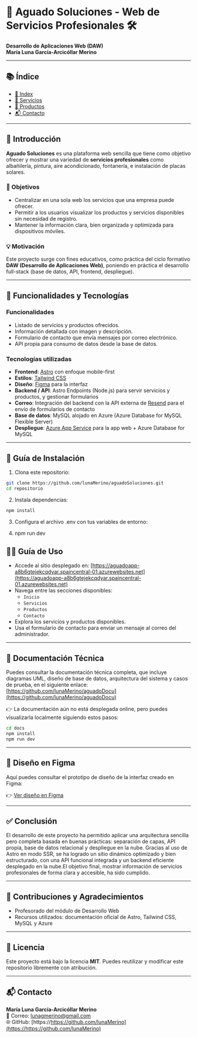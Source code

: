 # 🧱 Aguado Soluciones - Web de Servicios Profesionales 🛠️

**Desarrollo de Aplicaciones Web (DAW)**  
**María Luna García-Arcicóllar Merino**

---

## 📚 Índice

- [📌 Index](https://aguadoapp-a8b6gtejekcqdyar.spaincentral-01.azurewebsites.net)
- [🔧 Servicios](https://aguadoapp-a8b6gtejekcqdyar.spaincentral-01.azurewebsites.net/servicios)
- [🧺 Productos](https://aguadoapp-a8b6gtejekcqdyar.spaincentral-01.azurewebsites.net/productos)
- [📬 Contacto](https://aguadoapp-a8b6gtejekcqdyar.spaincentral-01.azurewebsites.net/contacto)

---

## 📌 Introducción

**Aguado Soluciones** es una plataforma web sencilla que tiene como objetivo ofrecer y mostrar una variedad de **servicios profesionales** como albañilería, pintura, aire acondicionado, fontanería, e instalación de placas solares.  

### 🎯 Objetivos

- Centralizar en una sola web los servicios que una empresa puede ofrecer.
- Permitir a los usuarios visualizar los productos y servicios disponibles sin necesidad de registro.
- Mantener la información clara, bien organizada y optimizada para dispositivos móviles.

### 💡 Motivación

Este proyecto surge con fines educativos, como práctica del ciclo formativo **DAW (Desarrollo de Aplicaciones Web)**, poniendo en práctica el desarrollo full-stack (base de datos, API, frontend, despliegue).

---

## 🚀 Funcionalidades y Tecnologías

### Funcionalidades

- Listado de servicios y productos ofrecidos.
- Información detallada con imagen y descripción.
- Formulario de contacto que envía mensajes por correo electrónico.
- API propia para consumo de datos desde la base de datos.

### Tecnologías utilizadas

- **Frontend**: [Astro](https://astro.build/) con enfoque mobile-first
- **Estilos**: [Tailwind CSS](https://tailwindcss.com/)
- **Diseño**: [Figma](https://figma.com/) para la interfaz
- **Backend / API**: Astro Endpoints (Node.js) para servir servicios y productos, y gestionar formularios
- **Correo**: Integración del backend con la API externa de [Resend](https://resend.com) para el envío de formularios de contacto
- **Base de datos**: MySQL alojado en Azure (Azure Database for MySQL Flexible Server)
- **Despliegue**: [Azure App Service](https://azure.microsoft.com/es-es/products/app-service/) para la app web + Azure Database for MySQL

---

## 🔧 Guía de Instalación

1. Clona este repositorio:

```bash
git clone https://github.com/lunaMerino/aguadoSoluciones.git
cd repositorio
```

2. Instala dependencias:
```bash
npm install
```

3. Configura el archivo .env con tus variables de entorno:

4. npm run dev

## 🧑‍💻 Guía de Uso

- Accede al sitio desplegado en: [https://aguadoapp-a8b6gtejekcqdyar.spaincentral-01.azurewebsites.net](https://aguadoapp-a8b6gtejekcqdyar.spaincentral-01.azurewebsites.net)
- Navega entre las secciones disponibles:
  - `Inicio`
  - `Servicios`
  - `Productos`
  - `Contacto`
- Explora los servicios y productos disponibles.
- Usa el formulario de contacto para enviar un mensaje al correo del administrador.

---

## 📄 Documentación Técnica

Puedes consultar la documentación técnica completa, que incluye diagramas UML, diseño de base de datos, arquitectura del sistema y casos de prueba, en el siguiente enlace: [https://github.com/lunaMerino/aguadoDocu](https://github.com/lunaMerino/aguadoDocu)

👉 La documentación aún no está desplegada online, pero puedes visualizarla localmente siguiendo estos pasos:
```bash
cd docs
npm install
npm run dev
```

---

## 🎨 Diseño en Figma

Aquí puedes consultar el prototipo de diseño de la interfaz creado en Figma:

👉 [Ver diseño en Figma](https://www.figma.com/design/7YHCAuhILgwV6RyWGS0jP6/tfg?node-id=0-1&t=GVGwVUkjpOY4wAW8-1)

---

## ✅ Conclusión

El desarrollo de este proyecto ha permitido aplicar una arquitectura sencilla pero completa basada en buenas prácticas: separación de capas, API propia, base de datos relacional y despliegue en la nube. Gracias al uso de Astro en modo SSR, se ha logrado un sitio dinámico optimizado y bien estructurado, con una API funcional integrada y un backend eficiente desplegado en la nube.El objetivo final, mostrar información de servicios profesionales de forma clara y accesible, ha sido cumplido.

---

## 🤝 Contribuciones y Agradecimientos

- Profesorado del módulo de Desarrollo Web
- Recursos utilizados: documentación oficial de Astro, Tailwind CSS, MySQL y Azure

---

## 📝 Licencia

Este proyecto está bajo la licencia **MIT**. Puedes reutilizar y modificar este repositorio libremente con atribución.

---

## 📬 Contacto

**María Luna García-Arcicóllar Merino**  
📧 Correo: lunagmerino@gmail.com  
🌐 GitHub: [https://https://github.com/lunaMerino](https://https://github.com/lunaMerino)
